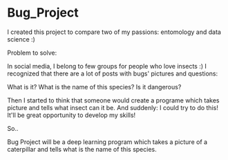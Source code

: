 # Bug_Project

I created this project to compare two of my passions: entomology and data science :) 

Problem to solve:

In social media, I belong to few groups for people who love insects :) 
I recognized that there are a lot of posts with bugs' pictures and questions: 

What is it? 
What is the name of this species? 
Is it dangerous? 

Then I started to think that someone would create a programe which takes picture and tells what insect can it be. And suddenly: I could try to do this! It'll be great opportunity to develop my skills!

So..

Bug Project will be a deep learning program which takes a picture of a caterpillar and tells what is the name of this species.
